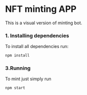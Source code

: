 # NFT minting APP 
This is a visual version of minting bot.

### 1. Installing dependencies
To install all dependencies run:
```sh 
npm install
```

### 3.Running
To mint just simply run 

```sh
npm start
```
